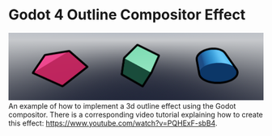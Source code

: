 # Godot 4 Outline Compositor Effect
![Screenshot showing outline effect](https://github.com/DevPoodle/godot-compositor-outline/blob/dbfc45ff652796db2993d93a03ef0e8d25ac63e4/example_scene/screenshot.png)
An example of how to implement a 3d outline effect using the Godot compositor. There is a corresponding video tutorial explaining how to create this effect: https://www.youtube.com/watch?v=PQHExF-sbB4.
